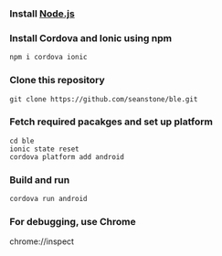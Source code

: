 ### Install [Node.js](https://nodejs.org/)

### Install Cordova and Ionic using npm
```
npm i cordova ionic
```

### Clone this repository
```
git clone https://github.com/seanstone/ble.git
```

### Fetch required pacakges and set up platform
```
cd ble
ionic state reset
cordova platform add android
```

### Build and run
```
cordova run android
```

### For debugging, use Chrome
chrome://inspect
